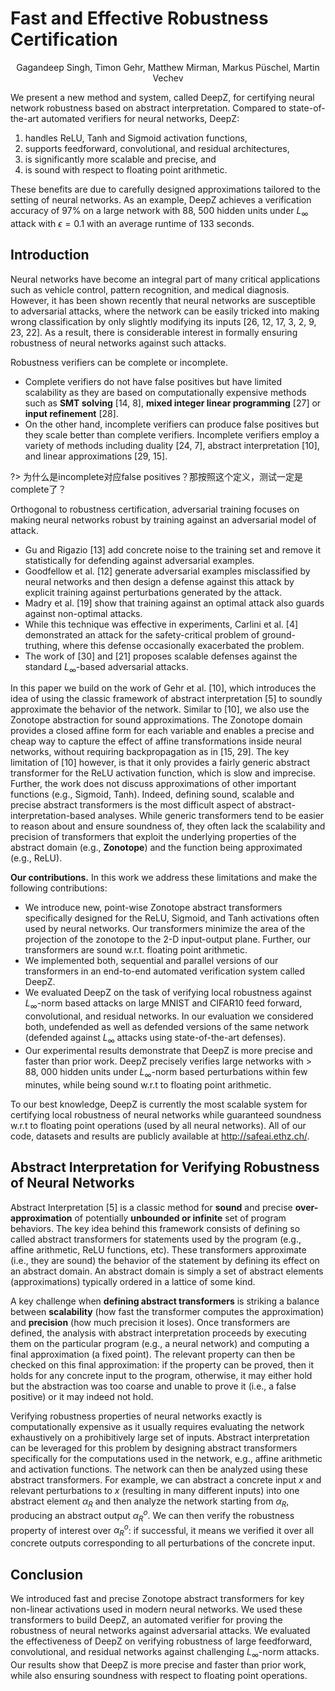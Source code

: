 # Fast and Effective Robustness Certification

<center>Gagandeep Singh, Timon Gehr, Matthew Mirman, Markus Püschel, Martin Vechev</center>

We present a new method and system, called DeepZ, for certifying neural network robustness based on abstract interpretation. Compared to state-of-the-art automated verifiers for neural networks, DeepZ: 

1. handles ReLU, Tanh and Sigmoid activation functions, 
2. supports feedforward, convolutional, and residual architectures, 
3. is significantly more scalable and precise, and
4. is sound with respect to floating point arithmetic. 

These benefits are due to carefully designed approximations tailored to the setting of neural networks. As an example, DeepZ achieves a verification accuracy of 97% on a large network with 88, 500 hidden units under $L_∞$ attack with $\epsilon = 0.1$ with an average runtime of 133 seconds.

## Introduction

Neural networks have become an integral part of many critical applications such as vehicle control, pattern recognition, and medical diagnosis. However, it has been shown recently that neural networks are susceptible to adversarial attacks, where the network can be easily tricked into making wrong classification by only slightly modifying its inputs [26, 12, 17, 3, 2, 9, 23, 22]. As a result, there is considerable interest in formally ensuring robustness of neural networks against such attacks.

Robustness verifiers can be complete or incomplete. 

- Complete verifiers do not have false positives but have limited scalability as they are based on computationally expensive methods such as **SMT solving** [14, 8], **mixed integer linear programming** [27] or **input refinement** [28]. 
- On the other hand, incomplete verifiers can produce false positives but they scale better than complete verifiers. Incomplete verifiers employ a variety of methods including duality [24, 7], abstract interpretation [10], and linear approximations [29, 15].

?> 为什么是incomplete对应false positives？那按照这个定义，测试一定是complete了？

Orthogonal to robustness certification, adversarial training focuses on making neural networks robust by training against an adversarial model of attack. 

- Gu and Rigazio [13] add concrete noise to the training set and remove it statistically for defending against adversarial examples. 
- Goodfellow et al. [12] generate adversarial examples misclassified by neural networks and then design a defense against this attack by explicit training against perturbations generated by the attack. 
- Madry et al. [19] show that training against an optimal attack also guards against non-optimal attacks. 
- While this technique was effective in experiments, Carlini et al. [4] demonstrated an attack for the safety-critical problem of ground-truthing, where this defense occasionally exacerbated the problem. 
- The work of [30] and [21] proposes scalable defenses against the standard $L_∞$-based adversarial attacks.

In this paper we build on the work of Gehr et al. [10], which introduces the idea of using the classic framework of abstract interpretation [5] to soundly approximate the behavior of the network. Similar to [10], we also use the Zonotope abstraction for sound approximations. The Zonotope domain provides a closed affine form for each variable and enables a precise and cheap way to capture the effect of affine transformations inside neural networks, without requiring backpropagation as in [15, 29]. The key limitation of [10] however, is that it only provides a fairly generic abstract transformer for the ReLU activation function, which is slow and imprecise. Further, the work does not discuss approximations of other important functions (e.g., Sigmoid, Tanh). Indeed, defining sound, scalable and precise abstract transformers is the most difficult aspect of abstract-interpretation-based analyses. While generic transformers tend to be easier to reason about and ensure soundness of, they often lack the scalability and precision of transformers that exploit the underlying properties of the abstract domain (e.g., **Zonotope**) and the function being approximated (e.g., ReLU).

**Our contributions.** In this work we address these limitations and make the following contributions:

- We introduce new, point-wise Zonotope abstract transformers specifically designed for the ReLU, Sigmoid, and Tanh activations often used by neural networks. Our transformers minimize the area of the projection of the zonotope to the 2-D input-output plane. Further, our transformers are sound w.r.t. floating point arithmetic.
- We implemented both, sequential and parallel versions of our transformers in an end-to-end automated verification system called DeepZ.
- We evaluated DeepZ on the task of verifying local robustness against $L_∞$-norm based attacks on large MNIST and CIFAR10 feed forward, convolutional, and residual networks. In our evaluation we considered both, undefended as well as defended versions of the same network (defended against $L_∞$ attacks using state-of-the-art defenses).
- Our experimental results demonstrate that DeepZ is more precise and faster than prior work. DeepZ precisely verifies large networks with > 88, 000 hidden units under $L_∞$-norm based perturbations within few minutes, while being sound w.r.t to floating point arithmetic.

To our best knowledge, DeepZ is currently the most scalable system for certifying local robustness of neural networks while guaranteed soundness w.r.t to floating point operations (used by all neural networks). All of our code, datasets and results are publicly available at http://safeai.ethz.ch/.

## Abstract Interpretation for Verifying Robustness of Neural Networks

Abstract Interpretation [5] is a classic method for **sound** and precise **over-approximation** of potentially **unbounded or infinite** set of program behaviors. The key idea behind this framework consists of defining so called abstract transformers for statements used by the program (e.g., affine arithmetic, ReLU functions, etc). These transformers approximate (i.e., they are sound) the behavior of the statement by defining its effect on an abstract domain. An abstract domain is simply a set of abstract elements (approximations) typically ordered in a lattice of some kind.

A key challenge when **defining abstract transformers** is striking a balance between **scalability** (how fast the transformer computes the approximation) and **precision** (how much precision it loses). Once transformers are defined, the analysis with abstract interpretation proceeds by executing them on the particular program (e.g., a neural network) and computing a final approximation (a fixed point). The relevant property can then be checked on this final approximation: if the property can be proved, then it holds for any concrete input to the program, otherwise, it may either hold but the abstraction was too coarse and unable to prove it (i.e., a false positive) or it may indeed not hold.

Verifying robustness properties of neural networks exactly is computationally expensive as it usually requires evaluating the network exhaustively on a prohibitively large set of inputs. Abstract interpretation can be leveraged for this problem by designing abstract transformers specifically for the computations used in the network, e.g., affine arithmetic and activation functions. The network can then be analyzed using these abstract transformers. For example, we can abstract a concrete input $x$ and relevant perturbations to $x$ (resulting in many different inputs) into one abstract element $α_R$ and then analyze the network starting from $α_R$, producing an abstract output $α^o_R$. We can then verify the robustness property of interest over $α^o_R$: if successful, it means we verified it over all concrete outputs corresponding to all perturbations of the concrete input.

## Conclusion

We introduced fast and precise Zonotope abstract transformers for key non-linear activations used in modern neural networks. We used these transformers to build DeepZ, an automated verifier for proving the robustness of neural networks against adversarial attacks. We evaluated the effectiveness of DeepZ on verifying robustness of large feedforward, convolutional, and residual networks against challenging $L_∞$-norm attacks. Our results show that DeepZ is more precise and faster than prior work, while also ensuring soundness with respect to floating point operations.
